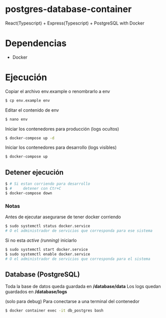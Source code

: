 # postgres-database-container
React(Typescript) + Express(Typescript) + PostgreSQL with Docker

# Dependencias 

- Docker

# Ejecución

Copiar el archivo env.example o renombrarlo a env
```bash
$ cp env.example env
```

Editar el contenido de env
```bash
$ nano env
```

Iniciar los contenedores para producción (logs ocultos)
```bash
$ docker-compose up -d
```

Iniciar los contenedores para desarrollo (logs visibles)
```bash
$ docker-compose up
```

## Detener ejecución
```bash
$ # Si estan corriendo para desarrollo 
$ #     detener con Ctr+C
$ docker-compose down
```


### Notas
Antes de ejecutar asegurarse de tener docker corriendo
```bash
$ sudo systemctl status docker.service 
# O el administrador de servicios que corresponda para ese sistema
```

Si no esta *active (running)* iniciarlo
```bash
$ sudo systemctl start docker.service 
$ sudo systemctl enable docker.service 
# O el administrador de servicios que corresponda para el sistema
```

## Database (PostgreSQL)
Toda la base de datos queda guardada en **/database/data**
Los logs quedan guardados en **/database/logs**

(solo para debug) Para conectarse a una terminal del contenedor
```bash
$ docker container exec -it db_postgres bash
```